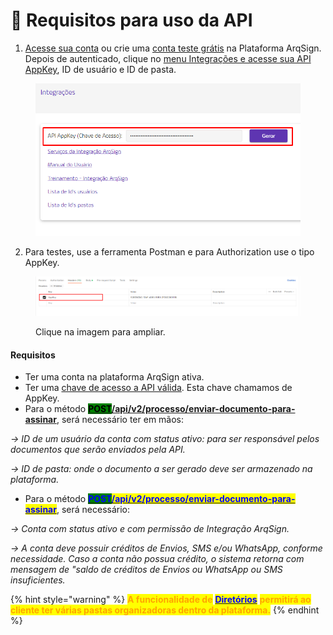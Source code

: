 # 🔳 Requisitos para uso da API

1. [Acesse sua conta](../../../#pagina-de-login-autenticacao-na-plataforma-arqsign) ou crie uma [conta teste grátis](../../../#criacao-de-conta-teste-gratis) na Plataforma ArqSign. Depois de autenticado, clique no [menu Integrações e acesse sua API AppKey](../#api-key-chave-de-acesso), ID de usuário e ID de pasta.

<figure><img src="../../../.gitbook/assets/integracoes6.png" alt=""><figcaption></figcaption></figure>

2. Para testes, use a ferramenta Postman e para Authorization use o tipo AppKey.

<figure><img src="../../../.gitbook/assets/api01.png" alt=""><figcaption><p>Clique na imagem para ampliar.</p></figcaption></figure>

#### Requisitos

* Ter uma conta na plataforma ArqSign ativa.
* Ter uma [chave de acesso a API válida](../#api-key-chave-de-acesso). Esta chave chamamos de AppKey.
* Para o método [<mark style="background-color:green;">**POST**</mark>**/api/v2/processo/enviar-documento-para-assinar**](metodos-disponiveis-na-api/1.-processo/1.1.post-api-v2-processo-enviar-documento-para-assinar.md), será necessário ter em mãos:

&#x20;    _-> ID de um usuário da conta com status ativo: para ser responsável pelos documentos que serão enviados pela API._ &#x20;

&#x20;    _-> ID de pasta: onde o documento a ser gerado deve ser armazenado na plataforma._

* Para o método [<mark style="color:blue;background-color:green;">**POST**</mark><mark style="color:blue;">**/api/v2/processo/enviar-documento-para-assinar**</mark>](https://app.gitbook.com/o/Ai1YjbPQxIuvTaVzoZ4H/s/NkvKZtdmOiilgqExqFNO/\~/changes/52/administracao/integracoes/metodos-disponiveis-na-api-1/post-api-v2-processo-enviar-documento-para-assinar), será necessário:

&#x20;     _-> Conta com status ativo e com permissão de Integração ArqSign._

&#x20;     _-> A conta deve possuir créditos de Envios, SMS e/ou WhatsApp, conforme necessidade. Caso a conta não possua crédito, o sistema retorna com mensagem de "saldo de créditos de Envios ou WhatsApp ou SMS insuficientes._

{% hint style="warning" %}
<mark style="color:orange;">**A funcionalidade de**</mark> [<mark style="color:blue;">**Diretórios**</mark>](broken-reference) <mark style="color:orange;">**permitirá ao cliente ter várias pastas organizadoras dentro da plataforma.**</mark>
{% endhint %}
